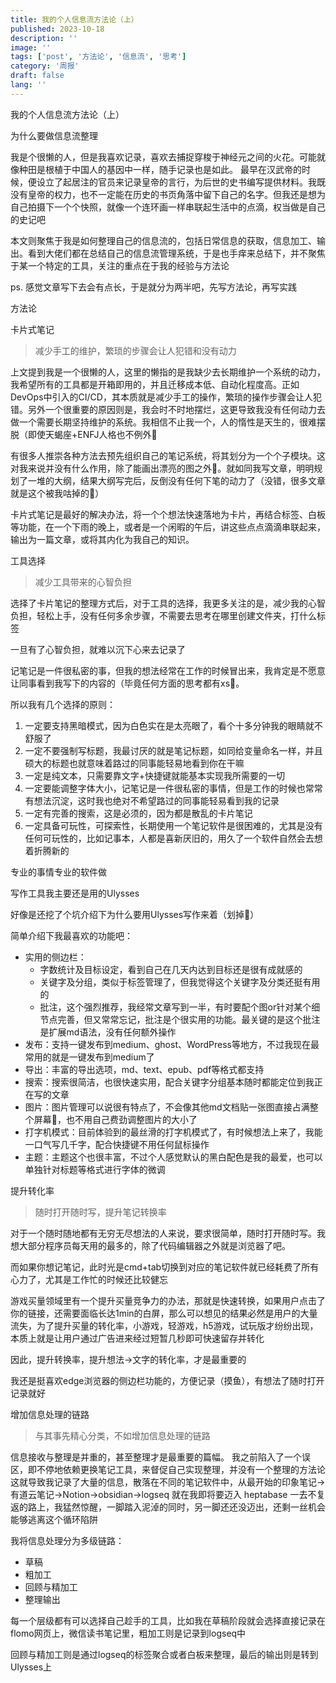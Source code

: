 ```yaml
---
title: 我的个人信息流方法论（上）
published: 2023-10-18
description: ''
image: ''
tags: ['post', '方法论', '信息流', '思考']
category: '周报'
draft: false
lang: ''
---
```

 我的个人信息流方法论（上）


<!-- ![Group 1](./attachments/bafybeic7edy3kgp5gjhynjfmlpru76ociqfa2qrdt6zxpgs42gng7y7pc4.png) -->


 为什么要做信息流整理

我是个很懒的人，但是我喜欢记录，喜欢去捕捉穿梭于神经元之间的火花。可能就像种田是根植于中国人的基因中一样，随手记录也是如此。
最早在汉武帝的时候，便设立了起居注的官员来记录皇帝的言行，为后世的史书编写提供材料。我既没有皇帝的权力，也不一定能在历史的书页角落中留下自己的名字。但我还是想为自己拍摄下一个个快照，就像一个连环画一样串联起生活中的点滴，权当做是自己的史记吧

本文则聚焦于我是如何整理自己的信息流的，包括日常信息的获取，信息加工、输出。看到大佬们都在总结自己的信息流管理系统，于是也手痒来总结下，并不聚焦于某一个特定的工具，关注的重点在于我的经验与方法论

ps. 感觉文章写下去会有点长，于是就分为两半吧，先写方法论，再写实践

 方法论

 卡片式笔记

>  减少手工的维护，繁琐的步骤会让人犯错和没有动力

上文提到我是一个很懒的人，这里的懒指的是我缺少去长期维护一个系统的动力，我希望所有的工具都是开箱即用的，并且迁移成本低、自动化程度高。正如DevOps中引入的CI/CD，其本质就是减少手工的操作，繁琐的操作步骤会让人犯错。另外一个很重要的原因则是，我会时不时地摆烂，这更导致我没有任何动力去做一个需要长期坚持维护的系统。我相信不止我一个，人的惰性是天生的，很难摆脱（即使天蝎座+ENFJ人格也不例外🐶

有很多人推崇各种方法去预先组织自己的笔记系统，将其划分为一个个子模块。这对我来说并没有什么作用，除了能画出漂亮的图之外🤣。就如同我写文章，明明规划了一堆的大纲，结果大纲写完后，反倒没有任何下笔的动力了（没错，很多文章就是这个被我咕掉的🥹）

卡片式笔记是最好的解决办法，将一个个想法快速落地为卡片，再结合标签、白板等功能，在一个下雨的晚上，或者是一个闲暇的午后，讲这些点点滴滴串联起来，输出为一篇文章，或将其内化为我自己的知识。

 工具选择

> 减少工具带来的心智负担

选择了卡片笔记的整理方式后，对于工具的选择，我更多关注的是，减少我的心智负担，轻松上手，没有任何多余步骤，不需要去思考在哪里创建文件夹，打什么标签

一旦有了心智负担，就难以沉下心来去记录了

记笔记是一件很私密的事，但我的想法经常在工作的时候冒出来，我肯定是不愿意让同事看到我写下的内容的（毕竟任何方面的思考都有xs🤣。

所以我有几个选择的原则：
1. 一定要支持黑暗模式，因为白色实在是太亮眼了，看个十多分钟我的眼睛就不舒服了
2. 一定不要强制写标题，我最讨厌的就是笔记标题，如同给变量命名一样，并且硕大的标题也就意味着路过的同事能轻易地看到你在干嘛
3. 一定是纯文本，只需要靠文字+快捷键就能基本实现我所需要的一切
4. 一定要能调整字体大小，记笔记是一件很私密的事情，但是工作的时候也常常有想法沉淀，这时我也绝对不希望路过的同事能轻易看到我的记录
5. 一定有完善的搜索，这是必须的，因为都是散乱的卡片笔记
6. 一定具备可玩性，可探索性，长期使用一个笔记软件是很困难的，尤其是没有任何可玩性的，比如记事本，人都是喜新厌旧的，用久了一个软件自然会去想着折腾新的


 专业的事情专业的软件做

写作工具我主要还是用的Ulysses


<!-- ![DraggedImage](./attachments/bafybeig4euej54zvwrrr5fly7d3ykjocei4skkwgqipncawc2ltdltx6ci.png) -->



好像是还挖了个坑介绍下为什么要用Ulysses写作来着（划掉🐶）

简单介绍下我最喜欢的功能吧：
- 实用的侧边栏：
	- 字数统计及目标设定，看到自己在几天内达到目标还是很有成就感的
	- 关键字及分组，类似于标签管理了，但我觉得这个关键字及分类还挺有用的
	- 批注，这个强烈推荐，我经常文章写到一半，有时要配个图or针对某个细节点完善，但又常常忘记，批注是个很实用的功能。最关键的是这个批注是扩展md语法，没有任何额外操作
- 发布：支持一键发布到medium、ghost、WordPress等地方，不过我现在最常用的就是一键发布到medium了
- 导出：丰富的导出选项，md、text、epub、pdf等格式都支持
- 搜索：搜索很简洁，也很快速实用，配合关键字分组基本随时都能定位到我正在写的文章
- 图片：图片管理可以说很有特点了，不会像其他md文档贴一张图直接占满整个屏幕🤣，也不用自己费劲调整图片的大小了
- 打字机模式：目前体验到的最丝滑的打字机模式了，有时候想法上来了，我能一口气写几千字，配合快捷键不用任何鼠标操作
- 主题：主题这个也很丰富，不过个人感觉默认的黑白配色是我的最爱，也可以单独针对标题等格式进行字体的微调

 提升转化率

> 随时打开随时写，提升笔记转换率

对于一个随时随地都有无穷无尽想法的人来说，要求很简单，随时打开随时写。我想大部分程序员每天用的最多的，除了代码编辑器之外就是浏览器了吧。

而如果你想记笔记，此时光是cmd+tab切换到对应的笔记软件就已经耗费了所有心力了，尤其是工作忙的时候还比较健忘

游戏买量领域里有一个提升买量竞争力的办法，那就是快速转换，如果用户点击了你的链接，还需要面临长达1min的白屏，那么可以想见的结果必然是用户的大量流失，为了提升买量的转化率，小游戏，轻游戏，h5游戏，试玩版才纷纷出现，本质上就是让用户通过广告进来经过短暂几秒即可快速留存并转化

因此，提升转换率，提升想法-\>文字的转化率，才是最重要的

我还是挺喜欢edge浏览器的侧边栏功能的，方便记录（摸鱼），有想法了随时打开记录就好


<!-- ![DraggedImage-1](./attachments/bafkreibb6p7sp55fnqmkiifba6jvklfz2vqprziv52qvzq6egnn6hlxzfi.png) -->


 增加信息处理的链路

> 与其事先精心分类，不如增加信息处理的链路

信息接收与整理是并重的，甚至整理才是最重要的篇幅。
我之前陷入了一个误区，即不停地依赖更换笔记工具，来督促自己实现整理，并没有一个整理的方法论
这就导致我记录了大量的信息，散落在不同的笔记软件中，从最开始的印象笔记-\>有道云笔记-\>Notion-\>obsidian-\>logseq
就在我即将要迈入 heptabase 一去不复返的路上，我猛然惊醒，一脚踏入泥淖的同时，另一脚还还没迈出，还剩一丝机会能够逃离这个循环陷阱

我将信息处理分为多级链路：
- 草稿
- 粗加工
- 回顾与精加工
- 整理输出

每一个层级都有可以选择自己趁手的工具，比如我在草稿阶段就会选择直接记录在flomo网页上，微信读书笔记里，粗加工则是记录到logseq中

回顾与精加工则是通过logseq的标签聚合或者白板来整理，最后的输出则是转到Ulysses上







